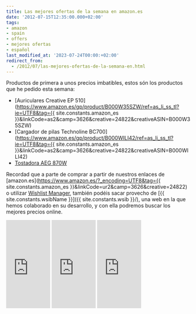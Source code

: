 ```yaml
---
title: Las mejores ofertas de la semana en amazon.es
date: '2012-07-15T12:35:00.000+02:00'
tags:
- amazon
- spain
- offers
- mejores ofertas
- español
last_modified_at: '2023-07-24T00:00:+02:00'
redirect_from:
  - /2012/07/las-mejores-ofertas-de-la-semana-en.html
---
```


Productos de primera a unos precios imbatibles, estos són los productos que he pedido esta semana:  

* [Auriculares Creative EP 510](https://www.amazon.es/gp/product/B000W35SZW/ref=as_li_ss_tl?ie=UTF8&tag={{ site.constants.amazon_es }}&linkCode=as2&camp=3626&creative=24822&creativeASIN=B000W35SZW)
* [Cargador de pilas Technoline BC700](https://www.amazon.es/gp/product/B000WILI42/ref=as_li_ss_tl?ie=UTF8&tag={{ site.constants.amazon_es }}&linkCode=as2&camp=3626&creative=24822&creativeASIN=B000WILI42)
* [Tostadora AEG 870W](https://www.amazon.es/gp/product/B003YC26I0/ref=as_li_ss_tl?ie=UTF8&tag=lacavdemar-21&linkCode=as2&camp=3626&creative=24822&creativeASIN=B003YC26I0)

Recordad que a parte de comprar a partir de nuestros enlaces de [amazon.es](https://www.amazon.es/?_encoding=UTF8&tag={{ site.constants.amazon_es }}&linkCode=ur2&camp=3626&creative=24822) o utilizar [Wishlist Manager](https://wmhomepage.apphb.com/), también podéis sacar provecho de [{{ site.constants.wsibName }}]({{ site.constants.wsib }}/), una web en la que hemos colaborado en su desarrollo, y con ella podremos buscar los mejores precios online.

<iframe frameborder="0" marginheight="0" marginwidth="0" scrolling="no" src="https://rcm-es.amazon.es/e/cm?lt1=_top&amp;bc1=000000&amp;IS2=1&amp;bg1=FFFFFF&amp;fc1=000000&amp;lc1=0000FF&amp;t={{ site.constants.amazon_es }}&amp;o=30&amp;p=8&amp;l=as4&amp;m=amazon&amp;f=ifr&amp;ref=ss_til&amp;asins=B000W35SZW" style="height: 240px; width: 120px;"></iframe>
<iframe frameborder="0" marginheight="0" marginwidth="0" scrolling="no" src="https://rcm-es.amazon.es/e/cm?lt1=_top&amp;bc1=000000&amp;IS2=1&amp;bg1=FFFFFF&amp;fc1=000000&amp;lc1=0000FF&amp;t={{ site.constants.amazon_es }}&amp;o=30&amp;p=8&amp;l=as4&amp;m=amazon&amp;f=ifr&amp;ref=ss_til&amp;asins=B000WILI42" style="height: 240px; width: 120px;"></iframe>
<iframe frameborder="0" marginheight="0" marginwidth="0" scrolling="no" src="https://rcm-es.amazon.es/e/cm?lt1=_top&amp;bc1=000000&amp;IS2=1&amp;bg1=FFFFFF&amp;fc1=000000&amp;lc1=0000FF&amp;t={{ site.constants.amazon_es }}&amp;o=30&amp;p=8&amp;l=as4&amp;m=amazon&amp;f=ifr&amp;ref=ss_til&amp;asins=B003YC26I0" style="height: 240px; width: 120px;"></iframe>
